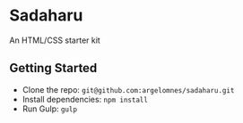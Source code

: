 # Sadaharu

An HTML/CSS starter kit



## Getting Started

- Clone the repo: `git@github.com:argelomnes/sadaharu.git`
- Install dependencies: `npm install`
- Run Gulp: `gulp`

